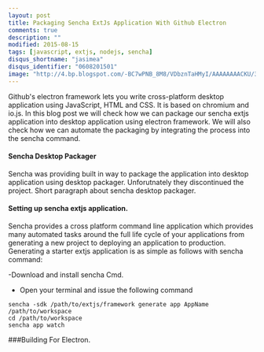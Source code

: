 ```yaml
---
layout: post
title: Packaging Sencha ExtJs Application With Github Electron
comments: true
description: ""
modified: 2015-08-15
tags: [javascript, extjs, nodejs, sencha]
disqus_shortname: "jasimea"
disqus_identifier: "0608201501"
image: "http://4.bp.blogspot.com/-BC7wPNB_8M8/VDbznTaHMyI/AAAAAAAACKU/3mFwF1nCU2c/s770/Untitled-6-800x500.jpg"
---
```


Github's electron framework lets you write cross-platform desktop application using JavaScript, HTML and CSS. It is based on chromium and io.js. In this blog post we will check how we can package our sencha extjs application into desktop application using electron framework. We will also check how we can automate the packaging by integrating the process into the sencha command.

#### Sencha Desktop Packager
Sencha was providing built in way to package the application into desktop application using desktop packager. Unforutnately they discontinued the project.  Short paragraph about sencha desktop packager.

#### Setting up sencha extjs application.
Sencha provides a cross platform command line application which provides many automated tasks around the full life cycle of your applications from generating a new project to deploying an application to production. Generating a starter extjs application is as simple as follows with sencha command:

-Download and install sencha Cmd.
- Open your terminal and issue the following command

``` 
sencha -sdk	/path/to/extjs/framework generate app AppName /path/to/workspace
cd /path/to/workspace
sencha app watch
```

###Building For Electron.

